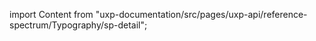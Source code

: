 
import Content from "uxp-documentation/src/pages/uxp-api/reference-spectrum/Typography/sp-detail";

<Content query="product=xd"/>
